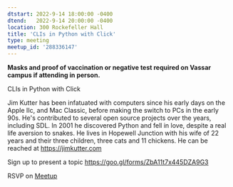 ```yaml
---
dtstart: 2022-9-14 18:00:00 -0400
dtend:   2022-9-14 20:00:00 -0400
location: 300 Rockefeller Hall
title: 'CLIs in Python with Click'
type: meeting
meetup_id: '288336147'
---
```

**Masks and proof of vaccination or negative test required on Vassar campus if attending in person.**

CLIs in Python with Click

Jim Kutter has been infatuated with computers since his early days on the Apple IIc, and Mac Classic, 
before making the switch to PCs in the early 90s. He's contributed to several open source projects over 
the years, including SDL. In 2001 he discovered Python and fell in love, despite a real life aversion to 
snakes. He lives in Hopewell Junction with his wife of 22 years and their three children, three cats and 
11 chickens. He can be reached at https://jimkutter.com

Sign up to present a topic https://goo.gl/forms/ZbA11t7x445DZA9G3


RSVP on [Meetup](https://www.meetup.com/hvopen/events/288336147/)
